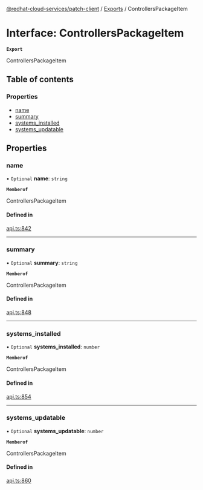 [@redhat-cloud-services/patch-client](../README.md) / [Exports](../modules.md) / ControllersPackageItem

# Interface: ControllersPackageItem

**`Export`**

ControllersPackageItem

## Table of contents

### Properties

- [name](ControllersPackageItem.md#name)
- [summary](ControllersPackageItem.md#summary)
- [systems\_installed](ControllersPackageItem.md#systems_installed)
- [systems\_updatable](ControllersPackageItem.md#systems_updatable)

## Properties

### name

• `Optional` **name**: `string`

**`Memberof`**

ControllersPackageItem

#### Defined in

[api.ts:842](https://github.com/RedHatInsights/javascript-clients/blob/main/packages/patch/api.ts#L842)

___

### summary

• `Optional` **summary**: `string`

**`Memberof`**

ControllersPackageItem

#### Defined in

[api.ts:848](https://github.com/RedHatInsights/javascript-clients/blob/main/packages/patch/api.ts#L848)

___

### systems\_installed

• `Optional` **systems\_installed**: `number`

**`Memberof`**

ControllersPackageItem

#### Defined in

[api.ts:854](https://github.com/RedHatInsights/javascript-clients/blob/main/packages/patch/api.ts#L854)

___

### systems\_updatable

• `Optional` **systems\_updatable**: `number`

**`Memberof`**

ControllersPackageItem

#### Defined in

[api.ts:860](https://github.com/RedHatInsights/javascript-clients/blob/main/packages/patch/api.ts#L860)
